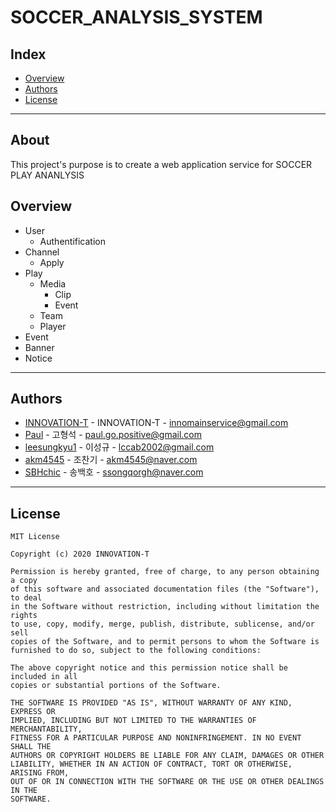 SOCCER_ANALYSIS_SYSTEM
=============
Index
---------
* [Overview](#Overview)  
* [Authors](#Authors)   
* [License](#License)   
------------
About
------------
This project's purpose is to create a web application service for SOCCER PLAY ANANLYSIS

Overview
--------------
* User
  + Authentification
* Channel
  + Apply
* Play
  + Media
    - Clip
    - Event
  + Team
  + Player
* Event
* Banner
* Notice
------------
Authors
-----------
* [INNOVATION-T](https://github.com/innovation-t) - INNOVATION-T - innomainservice@gmail.com
* [Paul](https://github.com/paul-go-positive) - 고형석 - paul.go.positive@gmail.com
* [leesungkyu1](https://github.com/leesungkyu1) - 이성규 - lccab2002@gmail.com
* [akm4545](https://github.com/akm4545) - 조찬기 - akm4545@naver.com
* [SBHchic](https://github.com/SBHchic) - 송백호 - ssongqorgh@naver.com
----------
License
-----------
    MIT License
    
    Copyright (c) 2020 INNOVATION-T
    
    Permission is hereby granted, free of charge, to any person obtaining a copy
    of this software and associated documentation files (the "Software"), to deal
    in the Software without restriction, including without limitation the rights
    to use, copy, modify, merge, publish, distribute, sublicense, and/or sell
    copies of the Software, and to permit persons to whom the Software is
    furnished to do so, subject to the following conditions:
    
    The above copyright notice and this permission notice shall be included in all
    copies or substantial portions of the Software.
    
    THE SOFTWARE IS PROVIDED "AS IS", WITHOUT WARRANTY OF ANY KIND, EXPRESS OR
    IMPLIED, INCLUDING BUT NOT LIMITED TO THE WARRANTIES OF MERCHANTABILITY,
    FITNESS FOR A PARTICULAR PURPOSE AND NONINFRINGEMENT. IN NO EVENT SHALL THE
    AUTHORS OR COPYRIGHT HOLDERS BE LIABLE FOR ANY CLAIM, DAMAGES OR OTHER
    LIABILITY, WHETHER IN AN ACTION OF CONTRACT, TORT OR OTHERWISE, ARISING FROM,
    OUT OF OR IN CONNECTION WITH THE SOFTWARE OR THE USE OR OTHER DEALINGS IN THE
    SOFTWARE.
